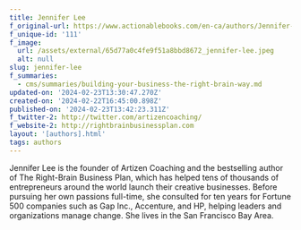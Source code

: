 ```yaml
---
title: Jennifer Lee
f_original-url: https://www.actionablebooks.com/en-ca/authors/Jennifer-Lee/
f_unique-id: '111'
f_image:
  url: /assets/external/65d77a0c4fe9f51a8bbd8672_jennifer-lee.jpeg
  alt: null
slug: jennifer-lee
f_summaries:
  - cms/summaries/building-your-business-the-right-brain-way.md
updated-on: '2024-02-23T13:30:47.270Z'
created-on: '2024-02-22T16:45:00.898Z'
published-on: '2024-02-23T13:42:23.311Z'
f_twitter-2: http://twitter.com/artizencoaching/
f_website-2: http://rightbrainbusinessplan.com
layout: '[authors].html'
tags: authors
---
```


Jennifer Lee is the founder of Artizen Coaching and the bestselling author of The Right-Brain Business Plan, which has helped tens of thousands of entrepreneurs around the world launch their creative businesses. Before pursuing her own passions full-time, she consulted for ten years for Fortune 500 companies such as Gap Inc., Accenture, and HP, helping leaders and organizations manage change. She lives in the San Francisco Bay Area.
